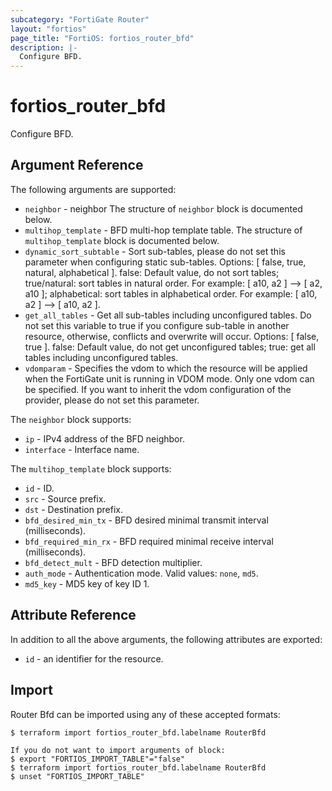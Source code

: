 ```yaml
---
subcategory: "FortiGate Router"
layout: "fortios"
page_title: "FortiOS: fortios_router_bfd"
description: |-
  Configure BFD.
---
```


# fortios_router_bfd
Configure BFD.

## Argument Reference

The following arguments are supported:

* `neighbor` - neighbor The structure of `neighbor` block is documented below.
* `multihop_template` - BFD multi-hop template table. The structure of `multihop_template` block is documented below.
* `dynamic_sort_subtable` - Sort sub-tables, please do not set this parameter when configuring static sub-tables. Options: [ false, true, natural, alphabetical ]. false: Default value, do not sort tables; true/natural: sort tables in natural order. For example: [ a10, a2 ] --> [ a2, a10 ]; alphabetical: sort tables in alphabetical order. For example: [ a10, a2 ] --> [ a10, a2 ].
* `get_all_tables` - Get all sub-tables including unconfigured tables. Do not set this variable to true if you configure sub-table in another resource, otherwise, conflicts and overwrite will occur. Options: [ false, true ]. false: Default value, do not get unconfigured tables; true: get all tables including unconfigured tables. 
* `vdomparam` - Specifies the vdom to which the resource will be applied when the FortiGate unit is running in VDOM mode. Only one vdom can be specified. If you want to inherit the vdom configuration of the provider, please do not set this parameter.

The `neighbor` block supports:

* `ip` - IPv4 address of the BFD neighbor.
* `interface` - Interface name.

The `multihop_template` block supports:

* `id` - ID.
* `src` - Source prefix.
* `dst` - Destination prefix.
* `bfd_desired_min_tx` - BFD desired minimal transmit interval (milliseconds).
* `bfd_required_min_rx` - BFD required minimal receive interval (milliseconds).
* `bfd_detect_mult` - BFD detection multiplier.
* `auth_mode` - Authentication mode. Valid values: `none`, `md5`.
* `md5_key` - MD5 key of key ID 1.


## Attribute Reference

In addition to all the above arguments, the following attributes are exported:
* `id` - an identifier for the resource.

## Import

Router Bfd can be imported using any of these accepted formats:
```
$ terraform import fortios_router_bfd.labelname RouterBfd

If you do not want to import arguments of block:
$ export "FORTIOS_IMPORT_TABLE"="false"
$ terraform import fortios_router_bfd.labelname RouterBfd
$ unset "FORTIOS_IMPORT_TABLE"
```
